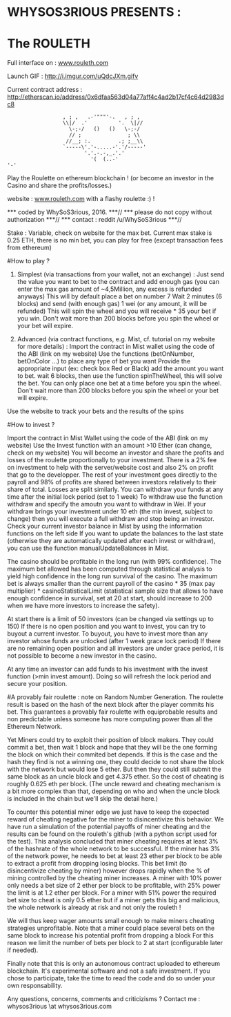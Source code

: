 #  WHYSOS3RIOUS   PRESENTS :   
# The ROULETH 

Full interface on : www.rouleth.com

Launch GIF : http://i.imgur.com/uQdcJXm.gifv

Current contract address :
http://etherscan.io/address/0x6dfaa563d04a77aff4c4ad2b17cf4c64d2983dc8

                      , ; ,   .-'"""'-.   , ; ,
                      \\|/  .'          '.  \|//
                        \-;-/   ()   ()   \-;-/
                        // ;               ; \\
                       //__; :.         .; ;__\\
                      `-----\'.'-.....-'.'/-----'
                             '.'.-.-,_.'.'
                               '(  (..-'                                 '-'

  Play the Roulette on ethereum blockchain !
  (or become an investor in the Casino and share the profits/losses.) 


   website : www.rouleth.com
               with a flashy roulette :) !

 *** coded by WhySoS3rious, 2016.                                       ***//
 *** please do not copy without authorization                          ***//
 *** contact : reddit    /u/WhySoS3rious                               ***//
 

  Stake : Variable, check on website for the max bet.
  Current max stake is 0.25 ETH, there is no min bet, you can play for free (except transaction fees from ethereum)


#How to play ?


  1) Simplest (via transactions from your wallet, not an exchange) : 
  Just send the value you want to bet to the contract and add enough gas 
  (you can enter the max gas amount of ~4,5Million, any excess is refunded anyways)
  This will by default place a bet on number 7
  Wait 2 minutes (6 blocks) and send (with enough gas) 1 wei (or any amount, it will be refunded)
  This will spin the wheel and you will receive * 35 your bet if you win.
  Don't wait more than 200 blocks before you spin the wheel or your bet will expire.



  2) Advanced (via contract functions, e.g. Mist, cf. tutorial on my website for more details) :
    Import the contract in Mist wallet using the code of the ABI (link on my website)
  Use the functions (betOnNumber, betOnColor ...) to place any type of bet you want
  Provide the appropriate input (ex: check box Red or Black)
  add the amount you want to bet.
  wait 6 blocks, then use the function spinTheWheel, this will solve the bet.
  You can only place one bet at a time before you spin the wheel.
  Don't wait more than 200 blocks before you spin the wheel or your bet will expire.



   Use the website to track your bets and the results of the spins


#How to invest ?
   
   Import the contract in Mist Wallet using the code of the ABI (link on my website)
   Use the Invest function with an amount >10 Ether (can change, check on my website)
   You will become an investor and share the profits and losses of the roulette
   proportionally to your investment. There is a 2% fee on investment to help with the server/website
   cost and also 2% on profit that go to the developper.
   The rest of your investment goes directly to the payroll and 98% of profits are shared between 
   investors relatively to their share of total. Losses are split similarly.
   You can withdraw your funds at any time after the initial lock period (set to 1 week)
   To withdraw use the function withdraw and specify the amoutn you want to withdraw in Wei.
   If your withdraw brings your investment under 10 eth (the min invest, subject to change)
   then you will execute a full withdraw and stop being an investor.
   Check your current investor balance in Mist by using the information functions on the left side
   If you want to update the balances to the last state (otherwise they are automatically
   updated after each invest or withdraw), you can use the function manualUpdateBalances in Mist.
   
   The casino should be profitable in the long run (with 99% confidence). The maximum bet allowed has been computed
   through statistical analysis to yield high confidence in the long run survival of the casino. The maximum bet is 
   always smaller than the current payroll of the casino * 35 (max pay multiplier) * casinoStatisticalLimit (statistical sample size that allows to have  enough confidence in survival, set at 20 at start, should increase to 200 when we have more investors to increase the safety).
   
   At start there is a limit of 50 investors (can be changed via settings up to 150)
   If there is no open position and you want to invest, you can try to buyout a current investor.
   To buyout, you have to invest more than any investor whose funds are unlocked (after 1 week grace lock period)
   If there are no remaining open position and all investors are under grace period, it is not possible to 
   become a new investor in the casino.

   At any time an investor can add funds to his investment with the invest function (>min invest amount).
   Doing so will refresh the lock period and secure your position.
   
   


#A provably fair roulette :  note on Random Number Generation.
   The roulette result is based on the hash of the next block after the player commits his bet.
   This guarantees a provably fair roulette with equiprobable results and non predictable
   unless someone has more computing power than all the Ethereum Network.
   
   Yet Miners could try to exploit their position of block makers.
   They could commit a bet, then wait 1 block and hope that they will be the one forming the 
   block on which their commited bet depends. If this is the case and the hash they find is not a
   winning one, they could decide to not share the block with the network but would lose 5 ether. But then they could still submit the same block as an uncle block and get 4.375 ether. So the cost of cheating is roughly 0.625 eth per block. (The uncle reward and cheating mechanism is a bit more complex than that, depending on who and when the uncle block is included in the chain but we'll skip the detail here.)
   
   To counter this potential miner edge we just have to keep the expected reward of cheating negative for the miner to disincentivize this behavior. We have run a simulation of the potential payoffs of miner cheating and the results can be found on the rouleth's github (with a python script used for the test).
   This analysis concluded that miner cheating requires at least 3% of the hashrate of the whole network to be successful.
   If the miner has 3% of the network power, he needs to bet at least 23 ether per block to be able to extract a profit from dropping losing blocks. This bet limit (to disincentivize cheating by miner) however drops rapidly when the % of mining controlled by the cheating miner increases. A miner with 10% power only needs a bet size of 2 ether per block to be profitable, with 25% power the limit is at 1.2 ether per block.  For a miner with 51% power the required bet size to cheat is only 0.5 ether but if a miner gets this big and malicious, the whole network is already at risk and not only the rouleth !
   
   We will thus keep wager amounts small enough to make miners cheating strategies unprofitable.
   Note that a miner could place several bets on the same block to increase his potential profit from dropping a block
   For this reason we limit the number of bets per block to 2 at start (configurable later if needed).
   
   Finally note that this is only an autonomous contract uploaded to ethereum blockchain. It's experimental software
   and not a safe investment. If you chose to participate, take the time to read the code and do so under your own responsability.

   Any questions, concerns, comments and criticizisms ? Contact me :  whysos3rious  \at whysos3rious.com
   
